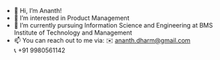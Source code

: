 - 👋 Hi, I’m Ananth!
- 👀 I’m interested in Product Management
- 🌱 I’m currently pursuing Information Science and Engineering at BMS Institute of Technology and Management
- 📫 You can reach out to me via:
     ✉️ ananth.dharm@gmail.com<br>
     📞 +91 9980561142

<!---
Ananthdharm/Ananthdharm is a ✨ special ✨ repository because its `README.md` (this file) appears on your GitHub profile.
You can click the Preview link to take a look at your changes.
--->
